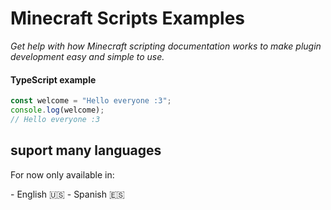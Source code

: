 <h1 styles="align: center;">Minecraft Scripts Examples</h1>

_Get help with how Minecraft scripting documentation works to make plugin development easy and simple to use._

#### TypeScript example
```typescript
const welcome = "Hello everyone :3";
console.log(welcome);
// Hello everyone :3
```

## suport many languages
<p style="color: light-green;">For now only available in:</p>
- English 🇺🇸
- Spanish 🇪🇸
